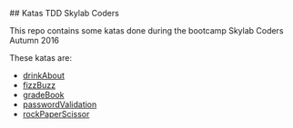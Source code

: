 ## Katas TDD Skylab Coders

This repo contains some katas done during the bootcamp Skylab Coders Autumn 2016

These katas are:

* [drinkAbout](https://github.com/FerranGT/TDD-katas-skylab/tree/master/drink%20about)
* [fizzBuzz](https://github.com/FerranGT/TDD-katas-skylab/tree/master/FizzBuzz)
* [gradeBook](https://github.com/FerranGT/TDD-katas-skylab/tree/master/Gradebook)
* [passwordValidation](https://github.com/FerranGT/TDD-katas-skylab/tree/master/PasswordValidation)
* [rockPaperScissor](https://github.com/FerranGT/TDD-katas-skylab/tree/master/RockPaperScissors)